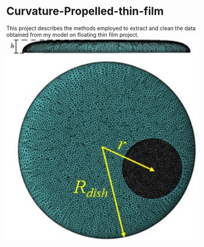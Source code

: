 # Curvature-Propelled-thin-film
This project describes the methods employed to extract and clean the data obtained from my model on floating thin film project.
![Floating Film](sheetondrop.png)
